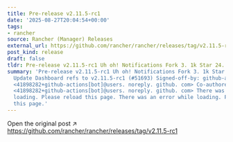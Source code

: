 ```yaml
---
title: Pre-release v2.11.5-rc1
date: '2025-08-27T20:04:54+00:00'
tags:
- rancher
source: Rancher (Manager) Releases
external_url: https://github.com/rancher/rancher/releases/tag/v2.11.5-rc1
post_kind: release
draft: false
tldr: Pre-release v2.11.5-rc1 Uh oh! Notifications Fork 3. 1k Star 24.
summary: 'Pre-release v2.11.5-rc1 Uh oh! Notifications Fork 3. 1k Star 24. 6k 5697e0c
  Update Dashboard refs to v2.11.5-rc1 (#51693) Signed-off-by: github-actions[bot]
  <41898282+github-actions[bot]@users. noreply. github. com> Co-authored-by: github-actions[bot]
  <41898282+github-actions[bot]@users. noreply. github. com> There was an error while
  loading. Please reload this page. There was an error while loading. Please reload
  this page.'
---
```

Open the original post ↗ https://github.com/rancher/rancher/releases/tag/v2.11.5-rc1
